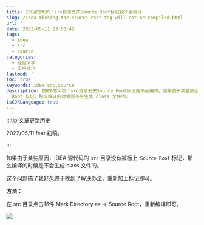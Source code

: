 ```yaml
---
title: IDEA的大坑：src目录丢失Source Root标记就不会编译
slug: /idea-missing-the-source-root-tag-will-not-be-compiled.html
url: ''
date: 2022-05-11 23:50:42
tags:
  - idea
  - src
  - source
categories:
  - 经验分享
  - 实用技巧
lastmod: ''
toc: true
keywords: idea,src,source
description: IDEA的大坑：src目录丢失Source Root标记就不会编译。如果由于某些原因，IDEA 源代码的 src 目录没有被标上 Source
  Root 标记，那么编译的时候是不会生成 class 文件的。
isCJKLanguage: true
---
```

:::tip 文章更新历史

2022/05/11 feat:初稿。

:::

如果由于某些原因，IDEA 源代码的 `src` 目录没有被标上` Source Root` 标记，那么编译的时候是不会生成 class 文件的。

这个问题搞了我好久终于找到了解决办法，重新加上标记即可。

**方法：**

在 src 目录点击邮件 Mark Directory as -> Source Root，重新编译即可。

![](https://img1.terwer.space/20220511200506.png)